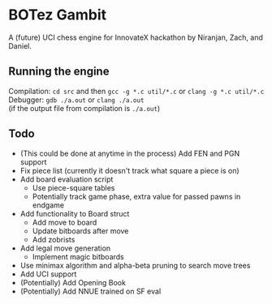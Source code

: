 # BOTez Gambit
A (future) UCI chess engine for InnovateX hackathon by Niranjan, Zach, and Daniel.

## Running the engine
Compilation:  `cd src`  and then  `gcc -g *.c util/*.c`  or  `clang -g *.c util/*.c` \
Debugger:  `gdb ./a.out`  or  `clang ./a.out` \
(if the output file from compilation is `./a.out`)

## Todo
- (This could be done at anytime in the process) Add FEN and PGN support
- Fix piece list (currently it doesn't track what square a piece is on)
- Add board evaluation script
  - Use piece-square tables
  - Potentially track game phase, extra value for passed pawns in endgame
- Add functionality to Board struct
  - Add move to board
  - Update bitboards after move
  - Add zobrists
- Add legal move generation
  - Implement magic bitboards
- Use minimax algorithm and alpha-beta pruning to search move trees
- Add UCI support
- (Potentially) Add Opening Book
- (Potentially) Add NNUE trained on SF eval
